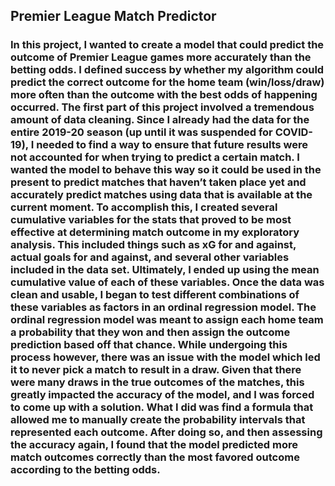 ## Premier League Match Predictor

### In this project, I wanted to create a model that could predict the outcome of Premier League games more accurately than the betting odds. I defined success by whether my algorithm could predict the correct outcome for the home team (win/loss/draw) more often than the outcome with the best odds of happening occurred. The first part of this project involved a tremendous amount of data cleaning. Since I already had the data for the entire 2019-20 season (up until it was suspended for COVID-19), I needed to find a way to ensure that future results were not accounted for when trying to predict a certain match. I wanted the model to behave this way so it could be used in the present to predict matches that haven’t taken place yet and accurately predict matches using data that is available at the current moment. To accomplish this, I created several cumulative variables for the stats that proved to be most effective at determining match outcome in my exploratory analysis. This included things such as xG for and against, actual goals for and against, and several other variables included in the data set. Ultimately, I ended up using the mean cumulative value of each of these variables. Once the data was clean and usable, I began to test different combinations of these variables as factors in an ordinal regression model. The ordinal regression model was meant to assign each home team a probability that they won and then assign the outcome prediction based off that chance. While undergoing this process however, there was an issue with the model which led it to never pick a match to result in a draw. Given that there were many draws in the true outcomes of the matches, this greatly impacted the accuracy of the model, and I was forced to come up with a solution. What I did was find a formula that allowed me to manually create the probability intervals that represented each outcome. After doing so, and then assessing the accuracy again, I found that the model predicted more match outcomes correctly than the most favored outcome according to the betting odds.

